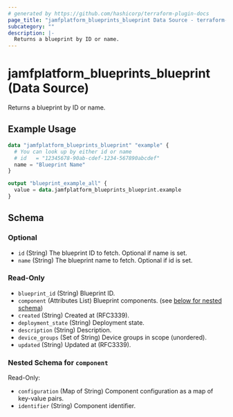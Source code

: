 ```yaml
---
# generated by https://github.com/hashicorp/terraform-plugin-docs
page_title: "jamfplatform_blueprints_blueprint Data Source - terraform-provider-jamfplatform"
subcategory: ""
description: |-
  Returns a blueprint by ID or name.
---
```


# jamfplatform_blueprints_blueprint (Data Source)

Returns a blueprint by ID or name.

## Example Usage

```terraform
data "jamfplatform_blueprints_blueprint" "example" {
  # You can look up by either id or name
  # id   = "12345678-90ab-cdef-1234-567890abcdef"
  name = "Blueprint Name"
}

output "blueprint_example_all" {
  value = data.jamfplatform_blueprints_blueprint.example
}
```

<!-- schema generated by tfplugindocs -->
## Schema

### Optional

- `id` (String) The blueprint ID to fetch. Optional if name is set.
- `name` (String) The blueprint name to fetch. Optional if id is set.

### Read-Only

- `blueprint_id` (String) Blueprint ID.
- `component` (Attributes List) Blueprint components. (see [below for nested schema](#nestedatt--component))
- `created` (String) Created at (RFC3339).
- `deployment_state` (String) Deployment state.
- `description` (String) Description.
- `device_groups` (Set of String) Device groups in scope (unordered).
- `updated` (String) Updated at (RFC3339).

<a id="nestedatt--component"></a>
### Nested Schema for `component`

Read-Only:

- `configuration` (Map of String) Component configuration as a map of key-value pairs.
- `identifier` (String) Component identifier.
